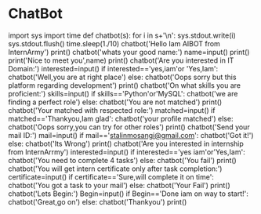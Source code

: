# ChatBot
import sys
import time
def chatbot(s):
    for i in s+'\n':
        sys.stdout.write(i)
        sys.stdout.flush()
        time.sleep(1./10)
chatbot('Hello Iam AIBOT from InternArmy')
print()
chatbot('whats your good name:')
name=input()
print()
print('Nice to meet you',name)
print()
chatbot('Are you interested in IT Domain:')
interested=input()
if interested=='yes,iam'or 'Yes,Iam':
    chatbot('Well,you are at right place')
else:
    chatbot('Oops sorry but this platform regarding development')
    print()
chatbot('On what skills you are proficient:')
skills=input()
if skills=='Python'or'MySQL':
    chatbot('we are finding a perfect role')
else:
    chatbot('You are not matched')
    print()
chatbot('Your matched with respected role:')
matched=input()
if matched=='Thankyou,Iam glad':
    chatbot('your profile matched')
else:
    chatbot('Oops sorry,you can try for other roles')
    print()
chatbot('Send your mail ID:')
mail=input()
if mail=='stalinmosangi@gmail.com':
    chatbot('Got it!')
else:
    chatbot('Its Wrong')
    print()
chatbot('Are you interested in internship from InternArrmy')
interested=input()
if interested=='yes iam'or'Yes,Iam':
    chatbot('You need to complete 4 tasks')
else:
    chatbot('You fail')
    print()
chatbot('You will get intern certificate only after task completion:')
certificate=input()
if certificate=='Sure,will complete it on time':
    chatbot('You got a task to your mail')
else:
    chatbot('Your Fail')
    print()
chatbot('Lets Begin:')
Begin=input()
if Begin=='Done iam on way to start!':
    chatbot('Great,go on')
else:
    chatbot('Thankyou')
    print()
